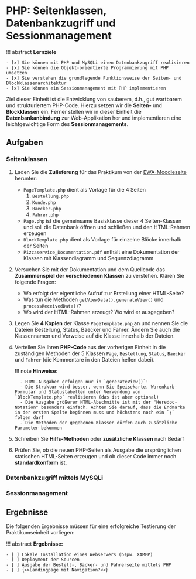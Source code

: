 # PHP: Seitenklassen, Datenbankzugriff und Sessionmanagement

!!! abstract
    **Lernziele**

    - [x] Sie können mit PHP und MySQLi einen Datenbankzugriff realisieren
    - [x] Sie können die Objekt-orientierte Programmierung mit PHP umsetzen
    - [x] Sie verstehen die grundlegende Funktionsweise der Seiten- und Blockklassenarchitektur
    - [x] Sie können ein Sessionmanagement mit PHP implementieren

Ziel dieser Einheit ist die Entwicklung von sauberem, d.h., gut wartbarem und strukturiertem PHP-Code. Hierzu setzen wir die **Seiten-** und **Blockklassen** ein. Ferner stellen wir in dieser Einheit die **Datenbankanbindung** zur Web-Applikation her und implementieren eine leichtgewichtige Form des **Sessionmanagements**.  

## Aufgaben

### Seitenklassen

1. Laden Sie die **Zulieferung** für das Praktikum von der [EWA-Moodleseite](https://lernen.h-da.de/course/view.php?id=6940) herunter:
      - `PageTemplate.php` dient als Vorlage für die 4 Seiten 
        1. `Bestellung.php`
        2. `Kunde.php`
        3. `Baecker.php`  
        4. `Fahrer.php`
      - `Page.php` ist die gemeinsame Basisklasse dieser 4 Seiten-Klassen und soll die Datenbank öffnen und schließen und den HTML-Rahmen erzeugen
      - `BlockTemplate.php` dient als Vorlage für einzelne Blöcke innerhalb der Seiten
      - `Pizzaservice_Documentation.pdf` enthält eine Dokumentation der Klassen mit Klassendiagramm und Sequenzdiagramm

2. Versuchen Sie mit der Dokumentation und dem Quellcode das **Zusammenspiel der verschiedenen Klassen** zu verstehen. Klären Sie folgende Fragen:
      - Wo erfolgt der eigentliche Aufruf zur Erstellung einer HTML-Seite?
      - Was tun die Methoden `getViewData()`, `generateView()` und `processReceivedData()`?
      - Wo wird der HTML-Rahmen erzeugt? Wo wird er ausgegeben?

3. Legen Sie **4 Kopien** der Klasse `PageTemplate.php` an und nennen Sie die Dateien Bestellung, Status, Baecker und Fahrer. Ändern Sie auch die Klassennamen und Verweise auf die Klasse innerhalb der Dateien.

4. Verteilen Sie Ihren **PHP-Code** aus der vorherigen Einheit in die zuständigen Methoden der 5 Klassen `Page`, `Bestellung`, `Status`, `Baecker` und `Fahrer` (die Kommentare in den Dateien helfen dabei).  

    !!! note
        **Hinweise**:

         - HTML-Ausgaben erfolgen nur in `generateView()`!
         - Die Struktur wird besser, wenn Sie Speisekarte, Warenkorb-Formular und Statustabellen unter Verwendung von `BlockTemplate.php` realisieren (das ist aber optional)
         - Die Ausgabe größerer HTML-Abschnitte ist mit der "Heredoc-Notation" besonders einfach. Achten Sie darauf, dass die Endmarke in der ersten Spalte beginnen muss und höchstens noch ein `;` folgen darf
         - Die Methoden der gegebenen Klassen dürfen auch zusätzliche Parameter bekommen

5. Schreiben Sie **Hilfs-Methoden** oder **zusätzliche Klassen** nach Bedarf

6. Prüfen Sie, ob die neuen PHP-Seiten als Ausgabe die ursprünglichen statischen HTML-Seiten erzeugen und ob dieser Code immer noch **standardkonform** ist.

         
    <!-- !!! note 
        **Hinweis**: Alle Seiten müssen **objektorientiert** unter Verwendung der gegebenen Templates ([Download](https://lernen.h-da.de/course/view.php?id=6940) von der EWA-Moodleseite) implementiert werden! -->

### Datenbankzugriff mittels MySQLi

### Sessionmanagement

## Ergebnisse

Die folgenden Ergebnisse müssen für eine erfolgreiche Testierung der Praktikumseinheit vorliegen:

!!! abstract
    __Ergebnisse:__

    - [ ] Lokale Installation eines Webservers (bspw. XAMPP)
    - [ ] Deployment der Sourcen
    - [ ] Ausgabe der Bestell-, Bäcker- und Fahrerseite mittels PHP
    - [ ] {>>Landingpage mit Navigation?<<}





